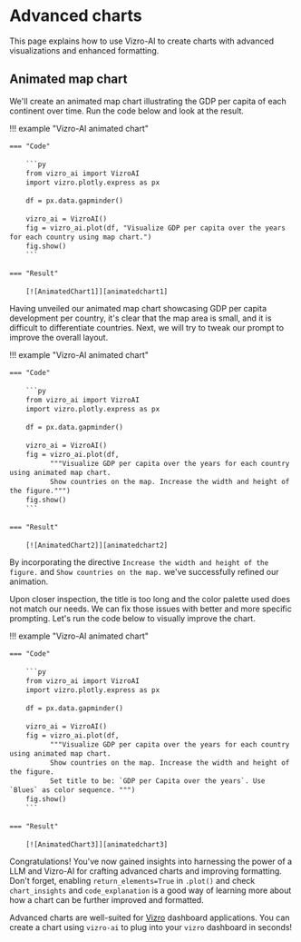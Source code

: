 # Advanced charts

This page explains how to use Vizro-AI to create charts with advanced visualizations and enhanced formatting.

## Animated map chart

We'll create an animated map chart illustrating the GDP per capita of each continent over time. Run the code below and look at the result.

!!! example "Vizro-AI animated chart"

    === "Code"

        ```py
        from vizro_ai import VizroAI
        import vizro.plotly.express as px

        df = px.data.gapminder()

        vizro_ai = VizroAI()
        fig = vizro_ai.plot(df, "Visualize GDP per capita over the years for each country using map chart.")
        fig.show()
        ```

    === "Result"

        [![AnimatedChart1]][animatedchart1]

Having unveiled our animated map chart showcasing GDP per capita development per country, it's clear that the map area is small, and it is difficult to differentiate countries. Next, we will try to tweak our prompt to improve the overall layout.

!!! example "Vizro-AI animated chart"

    === "Code"

        ```py
        from vizro_ai import VizroAI
        import vizro.plotly.express as px

        df = px.data.gapminder()

        vizro_ai = VizroAI()
        fig = vizro_ai.plot(df,
              """Visualize GDP per capita over the years for each country using animated map chart.
              Show countries on the map. Increase the width and height of the figure.""")
        fig.show()
        ```

    === "Result"

        [![AnimatedChart2]][animatedchart2]

By incorporating the directive `Increase the width and height of the figure.` and `Show countries on the map.` we've successfully refined our animation.

Upon closer inspection, the title is too long and the color palette used does not match our needs. We can fix those issues with better and more specific prompting. Let's run the code below to visually improve the chart.

!!! example "Vizro-AI animated chart"

    === "Code"

        ```py
        from vizro_ai import VizroAI
        import vizro.plotly.express as px

        df = px.data.gapminder()

        vizro_ai = VizroAI()
        fig = vizro_ai.plot(df,
              """Visualize GDP per capita over the years for each country using animated map chart.
              Show countries on the map. Increase the width and height of the figure.
              Set title to be: `GDP per Capita over the years`. Use `Blues` as color sequence. """)
        fig.show()
        ```

    === "Result"

        [![AnimatedChart3]][animatedchart3]

Congratulations! You've now gained insights into harnessing the power of a LLM and Vizro-AI for crafting advanced charts and improving formatting. Don't forget, enabling `return_elements=True` in `.plot()` and check `chart_insights` and `code_explanation` is a good way of learning more about how a chart can be further improved and formatted.

Advanced charts are well-suited for [Vizro](https://github.com/mckinsey/vizro/tree/main/vizro-core) dashboard applications. You can create a chart using `vizro-ai` to plug into your `vizro` dashboard in seconds!

[animatedchart1]: ../../assets/tutorials/chart/advanced_chart_1.png
[animatedchart2]: ../../assets/tutorials/chart/advanced_chart_2.png
[animatedchart3]: ../../assets/tutorials/chart/animated_advanced_chart.gif
